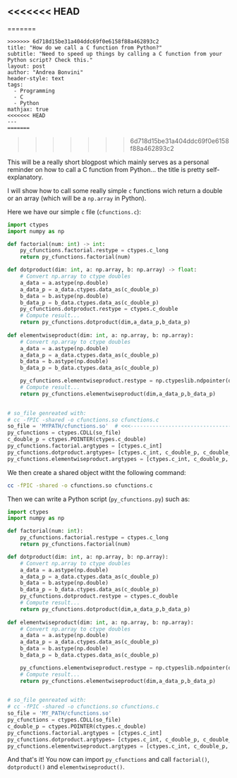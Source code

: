 <<<<<<< HEAD
---
=======
```
>>>>>>> 6d718d15be31a404ddc69f0e6158f88a462893c2
title: "How do we call a C function from Python?"
subtitle: "Need to speed up things by calling a C function from your Python script? Check this."
layout: post
author: "Andrea Bonvini"
header-style: text
tags:
  - Programming
  - C
  - Python
mathjax: true
<<<<<<< HEAD
---
=======
```
>>>>>>> 6d718d15be31a404ddc69f0e6158f88a462893c2

This will be a really short blogpost which mainly serves as a personal reminder on how to call a C function from Python... the title is pretty self-explanatory.

I will show how to call some really simple `c` functions wich return a double or an array (which will be a `np.array` in Python).

Here we have our simple `c` file (`cfunctions.c`):

```python
import ctypes
import numpy as np

def factorial(num: int) -> int:
	py_cfunctions.factorial.restype = ctypes.c_long
	return py_cfunctions.factorial(num)

def dotproduct(dim: int, a: np.array, b: np.array) -> float:
	# Convert np.array to ctype doubles
	a_data = a.astype(np.double)
	a_data_p = a_data.ctypes.data_as(c_double_p)
	b_data = b.astype(np.double)
	b_data_p = b_data.ctypes.data_as(c_double_p)
	py_cfunctions.dotproduct.restype = ctypes.c_double
	# Compute result...
	return py_cfunctions.dotproduct(dim,a_data_p,b_data_p)
	
def elementwiseproduct(dim: int, a: np.array, b: np.array):
	# Convert np.array to ctype doubles
	a_data = a.astype(np.double)
	a_data_p = a_data.ctypes.data_as(c_double_p)
	b_data = b.astype(np.double)
	b_data_p = b_data.ctypes.data_as(c_double_p)

	py_cfunctions.elementwiseproduct.restype = np.ctypeslib.ndpointer(dtype=ctypes.c_double,shape=(dim,))
	# Compute result...
	return py_cfunctions.elementwiseproduct(dim,a_data_p,b_data_p)
	

# so_file genreated with:
# cc -fPIC -shared -o cfunctions.so cfunctions.c
so_file = 'MYPATH/cfunctions.so'  # <<<--------------------------------------------- CHANGE THIS LINE OBVIOUSLY!
py_cfunctions = ctypes.CDLL(so_file)
c_double_p = ctypes.POINTER(ctypes.c_double)
py_cfunctions.factorial.argtypes = [ctypes.c_int] 
py_cfunctions.dotproduct.argtypes= [ctypes.c_int, c_double_p, c_double_p]
py_cfunctions.elementwiseproduct.argtypes = [ctypes.c_int, c_double_p, c_double_p]
```

We then create a shared object witht the following command:

```bash
cc -fPIC -shared -o cfunctions.so cfunctions.c
```

Then we can write a Python script (`py_cfunctions.py`) such as:

```python
import ctypes
import numpy as np

def factorial(num: int):
	py_cfunctions.factorial.restype = ctypes.c_long
	return py_cfunctions.factorial(num)

def dotproduct(dim: int, a: np.array, b: np.array):
	# Convert np.array to ctype doubles
	a_data = a.astype(np.double)
	a_data_p = a_data.ctypes.data_as(c_double_p)
	b_data = b.astype(np.double)
	b_data_p = b_data.ctypes.data_as(c_double_p)
	py_cfunctions.dotproduct.restype = ctypes.c_double
	# Compute result...
	return py_cfunctions.dotproduct(dim,a_data_p,b_data_p)
	
def elementwiseproduct(dim: int, a: np.array, b: np.array):
	# Convert np.array to ctype doubles
	a_data = a.astype(np.double)
	a_data_p = a_data.ctypes.data_as(c_double_p)
	b_data = b.astype(np.double)
	b_data_p = b_data.ctypes.data_as(c_double_p)

	py_cfunctions.elementwiseproduct.restype = np.ctypeslib.ndpointer(dtype=ctypes.c_double,shape=(dim,))
	# Compute result...
	return py_cfunctions.elementwiseproduct(dim,a_data_p,b_data_p)
	

# so_file genreated with:
# cc -fPIC -shared -o cfunctions.so cfunctions.c
so_file = 'MY_PATH/cfunctions.so'
py_cfunctions = ctypes.CDLL(so_file)
c_double_p = ctypes.POINTER(ctypes.c_double)
py_cfunctions.factorial.argtypes = [ctypes.c_int] 
py_cfunctions.dotproduct.argtypes= [ctypes.c_int, c_double_p, c_double_p]
py_cfunctions.elementwiseproduct.argtypes = [ctypes.c_int, c_double_p, c_double_p]
```

And that's it! You now can import `py_cfunctions` and call `factorial()`, `dotproduct()` and `elementwiseproduct()`.

